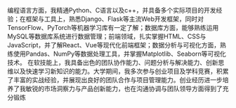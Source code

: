 编程语言方面，我精通Python、C语言以及c++，并具备多个实际项目的开发经验；在框架与工具上，熟悉Django、Flask等主流Web开发框架，同时对TensorFlow、PyTorch等机器学习库有一定了解；数据库方面，能够熟练运用MySQL等数据库系统进行数据管理；前端领域，扎实掌握HTML、CSS与JavaScript，并了解React、Vue等现代化前端框架；数据分析与可视化方面，熟练使用Pandas、NumPy等数据处理工具，并掌握Matplotlib、Seaborn等可视化技术。
在软技能上，我具备出色的团队协作能力、问题分析与解决能力、创新思维以及快速学习新知识的能力。大学期间，我多次参与创业项目及学科竞赛，积累了丰富的实战经验，并展现出良好的团队合作与项目管理能力。创业经历进一步培养了我敏锐的市场洞察力与产品创新能力，也在沟通协调与团队领导方面得到了充分锻炼
